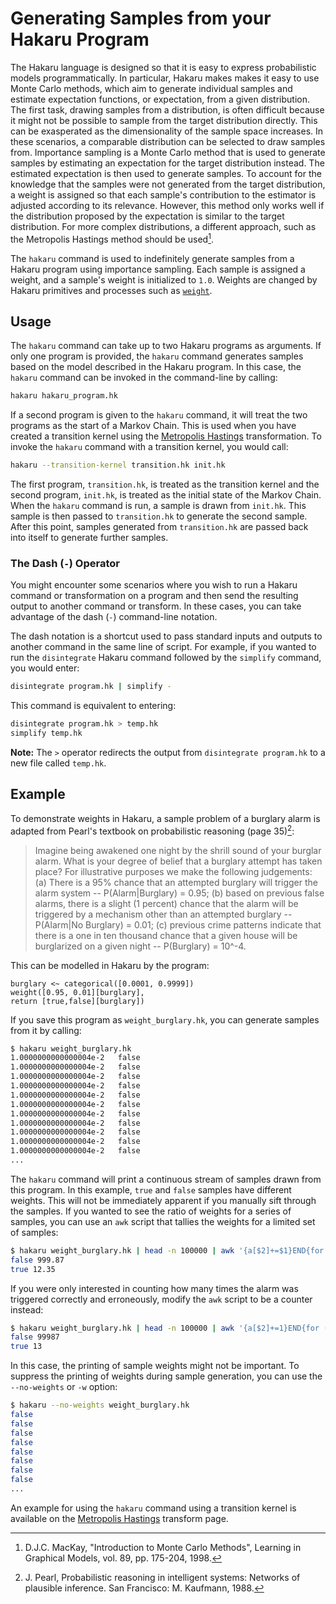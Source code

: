 # Generating Samples from your Hakaru Program #

The Hakaru language is designed so that it is easy to express probabilistic models programmatically. In particular, Hakaru makes makes it easy to use Monte Carlo methods, 
which aim to generate individual samples and estimate expectation functions, or expectation, from a given distribution. The first task, drawing samples from a distribution, 
is often difficult because it might not be possible to sample from the target distribution directly. This can be exasperated as the dimensionality of the sample space 
increases. In these scenarios, a comparable distribution can be selected to draw samples from. Importance sampling is a Monte Carlo method that is used to generate samples 
by estimating an expectation for the target distribution instead. The estimated expectation is then used to generate samples. To account for the knowledge that the 
samples were not generated from the target distribution, a weight is assigned so that each sample's contribution to the estimator is adjusted according to its relevance. 
However, this method only works well if the distribution proposed by the expectation is similar to the target distribution. For more complex distributions, a 
different approach, such as the Metropolis Hastings method should be used[^1].

The `hakaru` command is used to indefinitely generate samples from a Hakaru program using importance sampling. Each sample is assigned a weight, and a sample's weight is 
initialized to `1.0`. Weights are changed by Hakaru primitives and processes such as [`weight`](../lang/rand.md).

## Usage ##

The `hakaru` command can take up to two Hakaru programs as arguments. If only one program is provided, the `hakaru` command generates samples based on the model described in
the Hakaru program. In this case, the `hakaru` command can be invoked in the command-line by calling:

````bash
hakaru hakaru_program.hk
````

If a second program is given to the `hakaru` command, it will treat the two programs as the start of a Markov Chain. This is used when you have created a transition kernel 
using the [Metropolis Hastings](../transforms/mh.md) transformation. To invoke the `hakaru` command with a transition kernel, you would call:

````bash
hakaru --transition-kernel transition.hk init.hk
````

The first program, `transition.hk`,  is treated as the transition kernel and the second program, `init.hk`, is treated as the initial state of the Markov Chain. When the 
`hakaru` command is run, a sample is drawn from `init.hk`. This sample is then passed to `transition.hk` to generate the second sample. After this point, samples generated
from `transition.hk` are passed back into itself to generate further samples.

### The Dash (`-`) Operator ###

You might encounter some scenarios where you wish to run a Hakaru command or transformation on a program and then send the resulting output to another command or transform. 
In these cases, you can take advantage of the dash (`-`) command-line notation.

The dash notation is a shortcut used to pass standard inputs and outputs to another command in the same line of script. For example, if you wanted to run the `disintegrate`
Hakaru command followed by the `simplify` command, you would enter:

````bash
disintegrate program.hk | simplify -
````

This command is equivalent to entering:

````bash
disintegrate program.hk > temp.hk
simplify temp.hk
````

**Note:** The `>` operator redirects the output from `disintegrate program.hk` to a new file called `temp.hk`.

## Example ##

To demonstrate weights in Hakaru, a sample problem of a burglary alarm is adapted from Pearl's textbook on probabilistic reasoning (page 35)[^2]:

> Imagine being awakened one night by the shrill sound of your burglar alarm. What is your degree of belief that a burglary attempt has taken place? For illustrative 
> purposes we make the following judgements: (a) There is a 95% chance that an attempted burglary will trigger the alarm system -- P(Alarm|Burglary) = 0.95; (b) based on 
> previous false alarms, there is a slight (1 percent) chance that the alarm will be triggered by a mechanism other than an attempted burglary -- P(Alarm|No Burglary) = 0.01;
> (c) previous crime patterns indicate that there is a one in ten thousand chance that a given house will be burglarized on a given night -- P(Burglary) = 10^-4.

This can be modelled in Hakaru by the program:

````nohighlight
burglary <~ categorical([0.0001, 0.9999])
weight([0.95, 0.01][burglary],
return [true,false][burglary])
````

If you save this program as `weight_burglary.hk`, you can generate samples from it by calling:

````bash
$ hakaru weight_burglary.hk
1.0000000000000004e-2   false
1.0000000000000004e-2   false
1.0000000000000004e-2   false
1.0000000000000004e-2   false
1.0000000000000004e-2   false
1.0000000000000004e-2   false
1.0000000000000004e-2   false
1.0000000000000004e-2   false
1.0000000000000004e-2   false
1.0000000000000004e-2   false
1.0000000000000004e-2   false
...
````

The `hakaru` command will print a continuous stream of samples drawn from this program. In this example, `true` and `false` samples have different weights. This will not be
immediately apparent if you manually sift through the samples. If you wanted to see the ratio of weights for a series of samples, you can use an `awk` script that tallies 
the weights for a limited set of samples:

````bash
$ hakaru weight_burglary.hk | head -n 100000 | awk '{a[$2]+=$1}END{for (i in a) print i, a[i]}'
false 999.87
true 12.35
````

If you were only interested in counting how many times the alarm was triggered correctly and erroneously, modify the `awk` script to be a counter instead:

````bash
$ hakaru weight_burglary.hk | head -n 100000 | awk '{a[$2]+=1}END{for (i in a) print i, a[i]}'
false 99987
true 13
````

In this case, the printing of sample weights might not be important. To suppress the printing of weights during sample generation, you can use the `--no-weights` or `-w` 
option:

````bash
$ hakaru --no-weights weight_burglary.hk
false
false
false
false
false
false
false
false
...
````

An example for using the `hakaru` command using a transition kernel is available on the [Metropolis Hastings](../transforms/mh.md) transform page.

[^1]: D.J.C. MacKay, "Introduction to Monte Carlo Methods", Learning in Graphical Models, vol. 89, pp. 175-204, 1998.
[^2]: J. Pearl, Probabilistic reasoning in intelligent systems: Networks of plausible inference. San Francisco: M. Kaufmann, 1988.